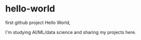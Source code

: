 # hello-world
first github project
Hello World,

I'm studying AI/ML/data science and sharing my projects here.
